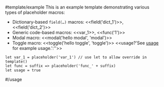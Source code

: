 #template/example <!-- template --> This is an example template demonstrating various types of placeholder macros:
- Dictionary-based `field(…)` macros: <<field('dict_1')>>, <<field('dict_2')>>
- Generic code-based macros: <<var_1>>, <<func('1')>>
- Modal macro: <<modal('hello modal', 'modal')>>
- Toggle macro: <<toggle('hello toggle', 'toggle')>>
<<usage?'See [usage](#template/example/usage) for example usage.':''>>
<!-- /template -->

```js_removed
let var_1 = placeholder('var_1') // use let to allow override in template()
let func = suffix => placeholder('func_' + suffix)
let usage = true
```
<!--removed--> #/usage <!-- for auto-install --> <!--/removed-->